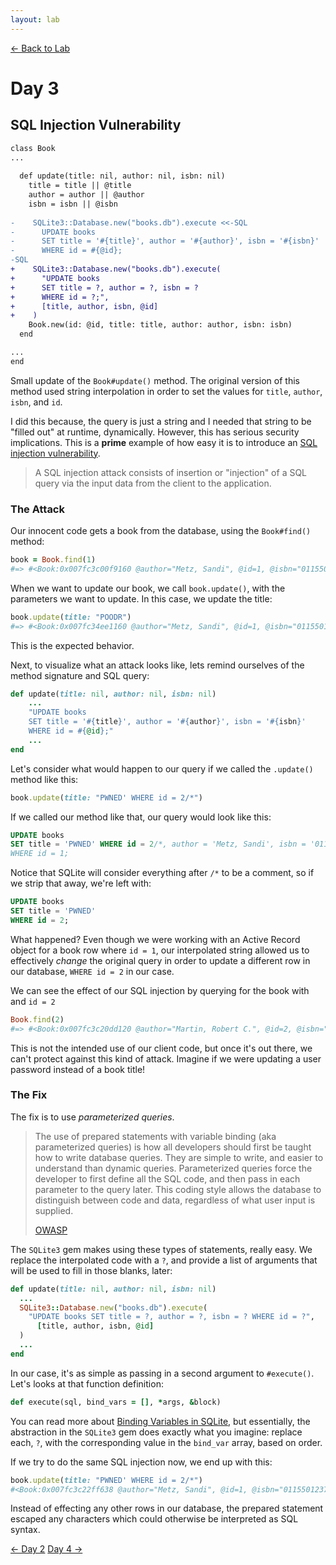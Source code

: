 ```yaml
---
layout: lab
---
```


[← Back to Lab](/labs/peel)

# Day 3

## SQL Injection Vulnerability

```diff
class Book
...
        
  def update(title: nil, author: nil, isbn: nil)
    title = title || @title
    author = author || @author
    isbn = isbn || @isbn
    
-    SQLite3::Database.new("books.db").execute <<-SQL
-      UPDATE books  
-      SET title = '#{title}', author = '#{author}', isbn = '#{isbn}'
-      WHERE id = #{@id};
-SQL
+    SQLite3::Database.new("books.db").execute(
+      "UPDATE books  
+      SET title = ?, author = ?, isbn = ?
+      WHERE id = ?;",
+      [title, author, isbn, @id]
+    )
    Book.new(id: @id, title: title, author: author, isbn: isbn)
  end

...
end
```

Small update of the `Book#update()` method.  The original version of this method used string interpolation in order to set the values for `title`, `author`, `isbn`, and `id`. 

I did this because, the query is just a string and I needed that string to be "filled out" at runtime, dynamically. However, this has serious security implications. This is a  **prime** example of how easy it is to introduce an [SQL injection vulnerability](https://www.owasp.org/index.php/SQL_Injection). 

> A SQL injection attack consists of insertion or "injection" of a SQL query via the input data from the client to the application.

###  The Attack

Our innocent code gets a book from the database, using the `Book#find()` method:

```ruby
book = Book.find(1)
#=> #<Book:0x007fc3c00f9160 @author="Metz, Sandi", @id=1, @isbn="0115501237044", @title="Practical Object-Oriented Design in Ruby">
```

When we want to update our book, we call `book.update()`, with the parameters we want to update. In this case, we update the title:

```ruby
book.update(title: "POODR")
#=> #<Book:0x007fc34ee1160 @author="Metz, Sandi", @id=1, @isbn="0115501237044", @title="POODR">
```

This is the expected behavior.

Next, to visualize what an attack looks like, lets remind ourselves of the method signature and SQL query:

```ruby
def update(title: nil, author: nil, isbn: nil)
    ...
	"UPDATE books  
	SET title = '#{title}', author = '#{author}', isbn = '#{isbn}'
	WHERE id = #{@id};"
	...
end
```

Let's consider what would happen to our query if we called the `.update()` method like this:

```ruby
book.update(title: "PWNED' WHERE id = 2/*")
```

If we called our method like that, our query would look like this:

```sql
UPDATE books 
SET title = 'PWNED' WHERE id = 2/*, author = 'Metz, Sandi', isbn = '0115501237044' 
WHERE id = 1;
```

Notice that SQLite will consider everything after `/*` to be a comment, so if we strip that away, we're left with:

```sql
UPDATE books
SET title = 'PWNED'
WHERE id = 2;
```

What happened? Even though we were working with an Active Record object for a book row where `id = 1`, our interpolated string allowed us to effectively _change_ the original query in order to update a different row in our database, `WHERE id = 2` in our case. 

We can see the effect of our SQL injection by querying for the book with and `id = 2`

```ruby
Book.find(2)
#=> #<Book:0x007fc3c20dd120 @author="Martin, Robert C.", @id=2, @isbn="0187123641198", @title="PWNED">
```

This is not the intended use of our client code, but once it's out there, we can't protect against this kind of attack. Imagine if we were updating a user password instead of a book title!

### The Fix

The fix is to use _parameterized queries_. 

> The use of prepared statements with variable binding (aka parameterized queries) is how all developers should first be taught how to write database queries. They are simple to write, and easier to understand than dynamic queries. Parameterized queries force the developer to first define all the SQL code, and then pass in each parameter to the query later. This coding style allows the database to distinguish between code and data, regardless of what user input is supplied. 
>
> [OWASP](https://www.owasp.org/index.php/SQL_Injection_Prevention_Cheat_Sheet#Defense_Option_1:_Prepared_Statements_.28Parameterized_Queries.29)

The `SQLite3` gem makes using these types of statements, really easy. We replace the interpolated code with a `?`, and provide a list of arguments that will be used to fill in those blanks, later:

```ruby
def update(title: nil, author: nil, isbn: nil)
  ...
  SQLite3::Database.new("books.db").execute(
    "UPDATE books SET title = ?, author = ?, isbn = ? WHERE id = ?",
      [title, author, isbn, @id]
  )
  ...
end
```

In our case, it's as simple as passing in a second argument to `#execute()`. Let's looks at that function definition:

```ruby
def execute(sql, bind_vars = [], *args, &block)
```

You can read more about [Binding Variables in SQLite](https://sql.org/c3ref/bind_blob.html), but essentially, the abstraction in the `SQLite3` gem does exactly what you imagine: replace each, `?`, with the corresponding value in the  `bind_var` array, based on order.

If we try to do the same SQL injection now, we end up with this:

```ruby
book.update(title: "PWNED' WHERE id = 2/*")
#<Book:0x007fc3c22ff638 @author="Metz, Sandi", @id=1, @isbn="0115501237044", @title="PWNED' WHERE id = 2/*">
```

Instead of effecting any other rows in our database, the prepared statement escaped any characters which could otherwise be interpreted as SQL syntax.

[← Day 2](/labs/peel/Day_2)
[Day 4 →](/labs/peel/Day_4)
